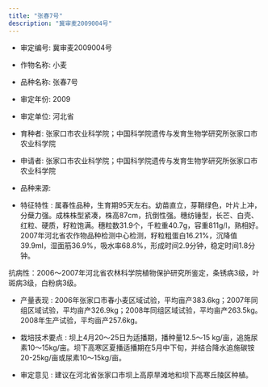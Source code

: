 ```yaml
---
title: "张春7号"
description: "冀审麦2009004号"
---
```

* 审定编号:  冀审麦2009004号

*  作物名称:  小麦

*  品种名称:  张春7号

*  审定年份:  2009

*  审定单位:  河北省

* 育种者:  张家口市农业科学院；中国科学院遗传与发育生物学研究所张家口市农业科学院

*  申请者:  张家口市农业科学院；中国科学院遗传与发育生物学研究所张家口市农业科学院

*  品种来源:  

*  特征特性 : 
属春性品种，生育期95天左右。幼苗直立，芽鞘绿色，叶片上冲，分蘖力强。成株株型紧凑，株高87cm，抗倒性强。穗纺锤型，长芒、白壳、红粒、硬质，籽粒饱满。穗粒数31.9个，千粒重40.7g，容重811g/l，熟相好。2007年河北省农作物品种检测中心检测，籽粒粗蛋白16.21%，沉降值39.9ml，湿面筋36.9%，吸水率68.8%，形成时间2.9分钟，稳定时间1.8分钟。
抗病性：2006～2007年河北省农林科学院植物保护研究所鉴定，条锈病3级，叶斑病3级，白粉病3级。
 
*  产量表现 : 
2006年张家口市春小麦区域试验，平均亩产383.6kg；2007年同组区域试验，平均亩产326.9kg；2008年同组区域试验，平均亩产263.5kg。2008年生产试验，平均亩产257.6kg。

*  栽培技术要点 : 
坝上4月20～25日为适播期，播种量12.5～15 kg/亩，追施尿素10～15kg/亩。坝下高寒区夏播适播期在5月中下旬，并结合降水追施碳铵20-25kg/亩或尿素10～15kg/亩。

*  审定意见 : 
建议在河北省张家口市坝上高原旱滩地和坝下高寒丘陵区种植。
